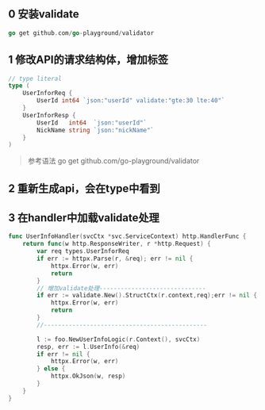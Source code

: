 ## 0 安装validate
```go
go get github.com/go-playground/validator
```

## 1 修改API的请求结构体，增加标签
```go
// type literal
type (
	UserInforReq {
		UserId int64 `json:"userId" validate:"gte:30 lte:40"`
	}
	UserInforResp {
		UserId   int64  `json:"userId"`
		NickName string `json:"nickName"`
	}
)
```
> 参考语法 go get github.com/go-playground/validator

## 2 重新生成api，会在type中看到

## 3 在handler中加载validate处理
```go
func UserInfoHandler(svcCtx *svc.ServiceContext) http.HandlerFunc {
	return func(w http.ResponseWriter, r *http.Request) {
		var req types.UserInforReq
		if err := httpx.Parse(r, &req); err != nil {
			httpx.Error(w, err)
			return
		}
        // 增加validate处理------------------------------
        if err := validate.New().StructCtx(r.context,req);err != nil {
            httpx.Error(w, err)
			return
        }
        //----------------------------------------------

		l := foo.NewUserInfoLogic(r.Context(), svcCtx)
		resp, err := l.UserInfo(&req)
		if err != nil {
			httpx.Error(w, err)
		} else {
			httpx.OkJson(w, resp)
		}
	}
}

```
